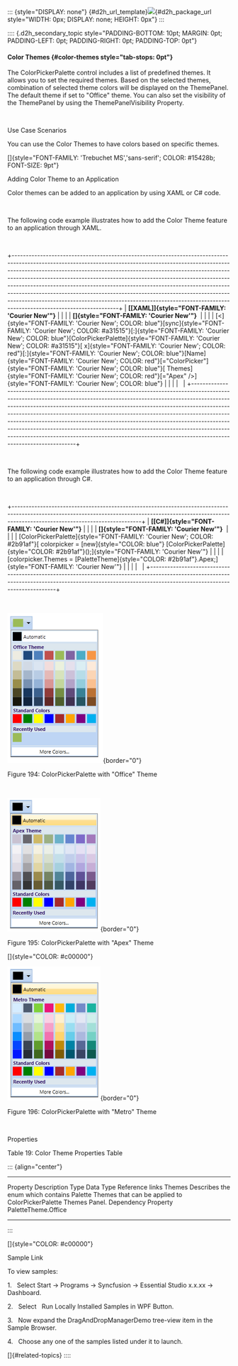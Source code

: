 ::: {style="DISPLAY: none"}
[](ms-xhelp:///?Id=d2h_url_template){#d2h_url_template}![](!package_url!){#d2h_package_url style="WIDTH: 0px; DISPLAY: none; HEIGHT: 0px"}
:::

:::: {.d2h_secondary_topic style="PADDING-BOTTOM: 10pt; MARGIN: 0pt; PADDING-LEFT: 0pt; PADDING-RIGHT: 0pt; PADDING-TOP: 0pt"}
#### Color Themes {#color-themes style="tab-stops: 0pt"}

The ColorPickerPalette control includes a list of predefined themes. It allows you to set the required themes. Based on the selected themes, combination of selected theme colors will be displayed on the ThemePanel. The default theme if set to "Office" theme. You can also set the visibility of the ThemePanel by using the ThemePanelVisibility Property.

 

Use Case Scenarios

You can use the Color Themes to have colors based on specific themes.

[]{style="FONT-FAMILY: 'Trebuchet MS','sans-serif'; COLOR: #15428b; FONT-SIZE: 9pt"} 

Adding Color Theme to an Application

Color themes can be added to an application by using XAML or C# code.

 

The following code example illustrates how to add the Color Theme feature to an application through XAML.

 

+-------------------------------------------------------------------------------------------------------------------------------------------------------------------------------------------------------------------------------------------------------------------------------------------------------------------------------------------------------------------------------------------------------------------------------------------------------------------------------------------------------------------------------------------------------------------------------------------------------+
| **[\[XAML\]]{style="FONT-FAMILY: 'Courier New'"}**                                                                                                                                                                                                                                                                                                                                                                                                                                                                                                                                                    |
|                                                                                                                                                                                                                                                                                                                                                                                                                                                                                                                                                                                                       |
| **[]{style="FONT-FAMILY: 'Courier New'"}**                                                                                                                                                                                                                                                                                                                                                                                                                                                                                                                                                            |
|                                                                                                                                                                                                                                                                                                                                                                                                                                                                                                                                                                                                       |
| [\<]{style="FONT-FAMILY: 'Courier New'; COLOR: blue"}[sync]{style="FONT-FAMILY: 'Courier New'; COLOR: #a31515"}[:]{style="FONT-FAMILY: 'Courier New'; COLOR: blue"}[ColorPickerPalette]{style="FONT-FAMILY: 'Courier New'; COLOR: #a31515"}[ x]{style="FONT-FAMILY: 'Courier New'; COLOR: red"}[:]{style="FONT-FAMILY: 'Courier New'; COLOR: blue"}[Name]{style="FONT-FAMILY: 'Courier New'; COLOR: red"}[=\"ColorPicker\"]{style="FONT-FAMILY: 'Courier New'; COLOR: blue"}[ Themes]{style="FONT-FAMILY: 'Courier New'; COLOR: red"}[=\"Apex\" /\>]{style="FONT-FAMILY: 'Courier New'; COLOR: blue"} |
|                                                                                                                                                                                                                                                                                                                                                                                                                                                                                                                                                                                                       |
|                                                                                                                                                                                                                                                                                                                                                                                                                                                                                                                                                                                                       |
+-------------------------------------------------------------------------------------------------------------------------------------------------------------------------------------------------------------------------------------------------------------------------------------------------------------------------------------------------------------------------------------------------------------------------------------------------------------------------------------------------------------------------------------------------------------------------------------------------------+

 

The following code example illustrates how to add the Color Theme feature to an application through C#.

 

+---------------------------------------------------------------------------------------------------------------------------------------------------------------------------------------------------------+
| **[\[C#\]]{style="FONT-FAMILY: 'Courier New'"}**                                                                                                                                                        |
|                                                                                                                                                                                                         |
| **[]{style="FONT-FAMILY: 'Courier New'"}**                                                                                                                                                              |
|                                                                                                                                                                                                         |
| [ColorPickerPalette]{style="FONT-FAMILY: 'Courier New'; COLOR: #2b91af"}[ colorpicker = [new]{style="COLOR: blue"} [ColorPickerPalette]{style="COLOR: #2b91af"}();]{style="FONT-FAMILY: 'Courier New'"} |
|                                                                                                                                                                                                         |
| [colorpicker.Themes = [PaletteTheme]{style="COLOR: #2b91af"}.Apex;]{style="FONT-FAMILY: 'Courier New'"}                                                                                                 |
|                                                                                                                                                                                                         |
|                                                                                                                                                                                                         |
+---------------------------------------------------------------------------------------------------------------------------------------------------------------------------------------------------------+

 

![](ImagesExt/image30_190.png){border="0"}

Figure 194: ColorPickerPalette with "Office" Theme

 

![](ImagesExt/image30_194.png){border="0"}

Figure 195: ColorPickerPalette with "Apex" Theme

[]{style="COLOR: #c00000"} 

![](ImagesExt/image30_195.png){border="0"}

Figure 196: ColorPickerPalette with "Metro" Theme

 

Properties

Table 19: Color Theme Properties Table

::: {align="center"}
  ---------- ---------------------------------------------------------------------------------------------------------- --------------------- --------------------- -----------------
  Property   Description                                                                                                Type                  Data Type             Reference links
  Themes     Describes the enum which contains Palette Themes that can be applied to ColorPickerPalette Themes Panel.   Dependency Property   PaletteTheme.Office   
  ---------- ---------------------------------------------------------------------------------------------------------- --------------------- --------------------- -----------------
:::

[]{style="COLOR: #c00000"} 

Sample Link

To view samples:

1.   Select Start -\> Programs -\> Syncfusion -\> Essential Studio x.x.xx -\> Dashboard.

2.   Select   Run Locally Installed Samples in WPF Button.

3.   Now expand the DragAndDropManagerDemo tree-view item in the Sample Browser.

4.   Choose any one of the samples listed under it to launch.

[]{#related-topics}
::::
